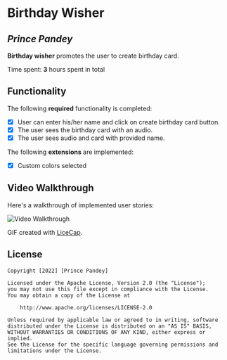 # Birthday Wisher 

## *Prince Pandey*

**Birthday wisher** promotes the user to create birthday card.

Time spent: **3** hours spent in total

## Functionality 

The following **required** functionality is completed:

* [x] User can enter his/her name and click on create birthday card button.
* [x] The user sees the birthday card with an audio.
* [x] The user sees audio and card with provided name.

The following **extensions** are implemented:

* [x] Custom colors selected

## Video Walkthrough

Here's a walkthrough of implemented user stories:

<img src='https://j.gifs.com/16319o.gif' title='Video Walkthrough' width='' alt='Video Walkthrough' />

GIF created with [LiceCap](http://www.cockos.com/licecap/).

## License

    Copyright [2022] [Prince Pandey]

    Licensed under the Apache License, Version 2.0 (the "License");
    you may not use this file except in compliance with the License.
    You may obtain a copy of the License at

        http://www.apache.org/licenses/LICENSE-2.0

    Unless required by applicable law or agreed to in writing, software
    distributed under the License is distributed on an "AS IS" BASIS,
    WITHOUT WARRANTIES OR CONDITIONS OF ANY KIND, either express or implied.
    See the License for the specific language governing permissions and
    limitations under the License.
